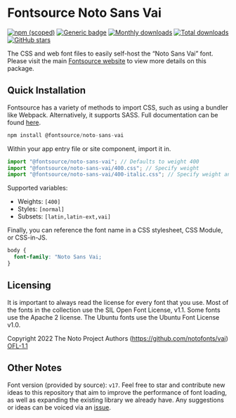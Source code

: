 # Fontsource Noto Sans Vai

[![npm (scoped)](https://img.shields.io/npm/v/@fontsource/noto-sans-vai?color=brightgreen)](https://www.npmjs.com/package/@fontsource/noto-sans-vai) [![Generic badge](https://img.shields.io/badge/fontsource-passing-brightgreen)](https://github.com/fontsource/fontsource) [![Monthly downloads](https://badgen.net/npm/dm/@fontsource/noto-sans-vai)](https://github.com/fontsource/fontsource) [![Total downloads](https://badgen.net/npm/dt/@fontsource/noto-sans-vai)](https://github.com/fontsource/fontsource) [![GitHub stars](https://img.shields.io/github/stars/fontsource/fontsource.svg?style=social&label=Star)](https://github.com/fontsource/fontsource/stargazers)

The CSS and web font files to easily self-host the “Noto Sans Vai” font. Please visit the main [Fontsource website](https://fontsource.org/fonts/noto-sans-vai) to view more details on this package.

## Quick Installation

Fontsource has a variety of methods to import CSS, such as using a bundler like Webpack. Alternatively, it supports SASS. Full documentation can be found [here](https://fontsource.org/docs/getting-started/introduction).

```javascript
npm install @fontsource/noto-sans-vai
```

Within your app entry file or site component, import it in.

```javascript
import "@fontsource/noto-sans-vai"; // Defaults to weight 400
import "@fontsource/noto-sans-vai/400.css"; // Specify weight
import "@fontsource/noto-sans-vai/400-italic.css"; // Specify weight and style

```

Supported variables:
- Weights: `[400]`
- Styles: `[normal]`
- Subsets: `[latin,latin-ext,vai]`

Finally, you can reference the font name in a CSS stylesheet, CSS Module, or CSS-in-JS.

```css
body {
  font-family: "Noto Sans Vai;
}
```

## Licensing
It is important to always read the license for every font that you use.
Most of the fonts in the collection use the SIL Open Font License, v1.1. Some fonts use the Apache 2 license. The Ubuntu fonts use the Ubuntu Font License v1.0.

Copyright 2022 The Noto Project Authors (https://github.com/notofonts/vai)
[OFL-1.1](http://scripts.sil.org/OFL)

## Other Notes
Font version (provided by source): `v17`.
Feel free to star and contribute new ideas to this repository that aim to improve the performance of font loading, as well as expanding the existing library we already have. Any suggestions or ideas can be voiced via an [issue](https://github.com/fontsource/fontsource/issues).
